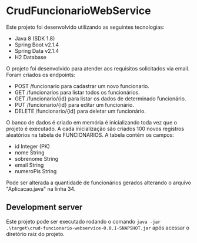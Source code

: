 # CrudFuncionarioWebService

Este projeto foi desenvolvido utilizando as seguintes tecnologias:
- Java 8 (SDK 1.8)
- Spring Boot v2.1.4
- Spring Data v2.1.4
- H2 Database

O projeto foi desenvolvido para atender aos requisitos solicitados via email.
Foram criados os endpoints:
- POST /funcionario para cadastrar um novo funcionario.
- GET /funcionarios para listar todos os funcionários.
- GET /funcionario/{id} para listar os dados de determinado funcionário.
- PUT /funcionario/{id} para editar um funcionário.
- DELETE /funcionario/{id} para deletar um funcionário.

O banco de dados é criado em memória é inicializando toda vez que o projeto é executado. A cada inicialização são criados 100 novos registros aleatórios na tabela de FUNCIONARIOS.
A tabela contém os campos:
- id Integer (PK)
- nome String
- sobrenome String
- email String
- numeroPis String

Pode ser alterada a quantidade de funcionários gerados alterando o arquivo "Aplicacao.java" na linha 34. 

## Development server

Este projeto pode ser executado rodando o comando `java -jar .\target\crud-funcionario-webservice-0.0.1-SNAPSHOT.jar` após acessar o diretório raiz do projeto.

